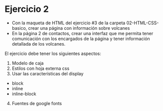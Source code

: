 # Ejercicio 2
- Con la maqueta de HTML del ejercicio #3 de la carpeta 02-HTML-CSS-basico, crear una página con información sobre volcanes
- En la página 2 de contactos, crear una interfaz que me permita tener comunicación con los encargados de la página y tener información detallada de los volcanes.

El ejercicio debe tener los siguientes aspectos:
1. Modelo de caja
2. Estilos con hoja externa css
3. Usar las características del display
- block
- inline
- inline-block
4. Fuentes de google fonts
